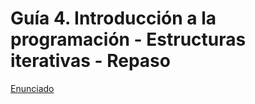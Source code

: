 # Guía 4. Introducción a la programación - Estructuras iterativas - Repaso



[Enunciado](https://docs.google.com/document/d/1Z7mztm3Vk5sSLDrW-YvA76nMtucpuOyc/preview)


